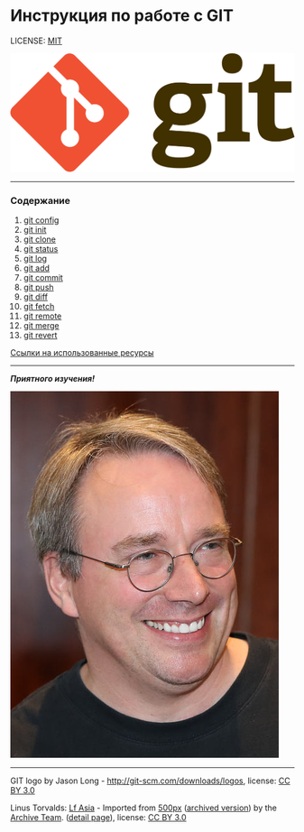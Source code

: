 Инструкция по работе с GIT
===


LICENSE: [MIT](./license.md)

![git-logo][1]

[1]: ./assets/git-logo.png

***

### Содержание
1. [git config](./config.md)
2. [git init](./init.md)
3. [git clone](./clone.md)
4. [git status](./status.md)
5. [git log](./log.md)
6. [git add](./add.md)
7. [git commit](./commit.md)
8. [git push](./push.md)
9. [git diff](./diff.md)
10. [git fetch](./fetch.md)
11. [git remote](./remote.md)
12. [git merge](./merge.md)
13. [git revert](./revert.md)

[Ссылки на использованные ресурсы](./resources.md)

***

***Приятного изучения!***

![Linus Torvalds][2]
___
GIT logo by Jason Long - http://git-scm.com/downloads/logos, license: [CC BY 3.0][3]

 Linus Torvalds: [Lf Asia][4] - Imported from [500px][5] ([archived version][6]) by the  [Archive Team][7]. ([detail page][8]), license: [CC BY 3.0][3]


 [2]: ./assets/Linus%20Torvalds.jpeg
 [3]: https://creativecommons.org/licenses/by/3.0/
 [4]: https://500px.com/p/lfasia?view=photos
 [5]: https://500px.com/photo/263682303/LC3-2018-by-LF-Asia/
 [6]: https://web.archive.org/web/20180630024748id_/https://drscdn.500px.org/photo/263682303/m%3D2048/v2?webp=true&sig=164483204d3eeebfabe8f6e3ec744e46d9638d44e3e5a1b0f707bc7c3c827814
 [7]: https://wiki.archiveteam.org/index.php?title=500px
 [8]: https://import-500px.toolforge.org/photo/263682303